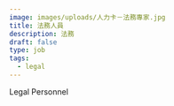 ```yaml
---
image: images/uploads/人力卡－法務專家.jpg
title: 法務人員
description: 法務
draft: false
type: job
tags:
  - legal
---
```

Legal Personnel